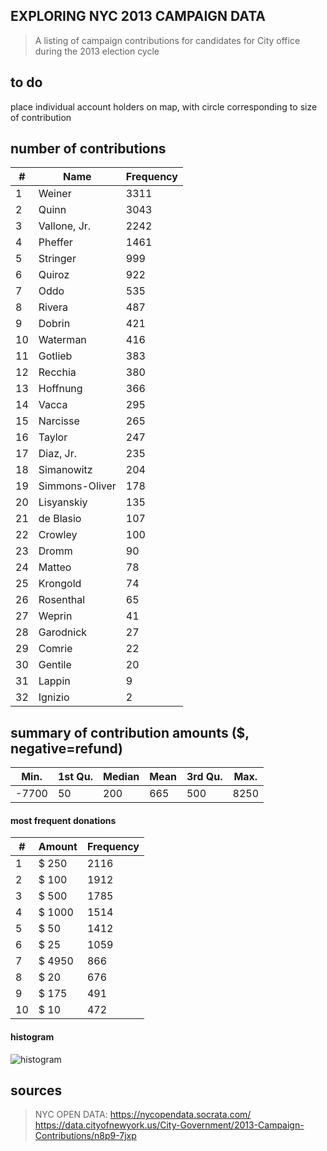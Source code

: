 
## EXPLORING NYC 2013 CAMPAIGN DATA
> A listing of campaign contributions for candidates for City office during the 2013 election cycle


## to do
place individual account holders on map, with circle corresponding to size of contribution

## number of contributions
\#|Name|Frequency
---|---|---
1 |         Weiner | 3311
2 |          Quinn | 3043
3 |   Vallone, Jr. | 2242
4 |        Pheffer | 1461
5 |       Stringer |  999
6 |         Quiroz |  922
7 |           Oddo |  535
8 |         Rivera |  487
9 |         Dobrin |  421
10|       Waterman |  416
11|        Gotlieb |  383
12|        Recchia |  380
13|       Hoffnung |  366
14|          Vacca |  295
15|       Narcisse |  265
16|         Taylor |  247
17|      Diaz, Jr. |  235
18|     Simanowitz |  204
19| Simmons-Oliver |  178
20|     Lisyanskiy |  135
21|      de Blasio |  107
22|        Crowley |  100
23|          Dromm |   90
24|         Matteo |   78
25|       Krongold |   74
26|      Rosenthal |   65
27|         Weprin |   41
28|      Garodnick |   27
29|         Comrie |   22
30|        Gentile |   20
31|         Lappin |    9
32|        Ignizio |    2

## summary of contribution amounts ($, negative=refund)
   Min.| 1st Qu.| Median | Mean | 3rd Qu.| Max. 
---|---|---|---|---|---
  -7700 | 50| 200| 665| 500| 8250 

#### most frequent donations
\#|Amount|Frequency
---|---|---
1  |  $   250 | 2116
2  |  $   100 | 1912
3  |  $   500 | 1785
4  |  $  1000 | 1514
5  |  $    50 | 1412
6  |  $    25 | 1059
7  |  $  4950 |  866
8  |  $    20 |  676
9  |  $   175 |  491
10 |  $    10 |  472

#### histogram
![histogram](https://raw.githubusercontent.com/pavopax/nyc-campaign-2013/master/output/amounts.png)

## sources  
> NYC OPEN DATA: https://nycopendata.socrata.com/  
https://data.cityofnewyork.us/City-Government/2013-Campaign-Contributions/n8p9-7jxp  

